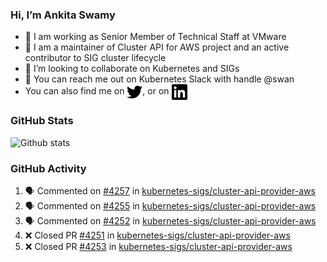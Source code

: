 ### Hi, I’m Ankita Swamy

- 💼 I am working as Senior Member of Technical Staff at VMware
- 👀 I am a maintainer of Cluster API for AWS project and an active contributor to SIG cluster lifecycle
- 💞️ I’m looking to collaborate on Kubernetes and SIGs
- 💬 You can reach me out on Kubernetes Slack with handle @swan
- You can also find me on <a href="https://twitter.com/SwamyAnkita" target="blank"><img align="center" src="https://raw.githubusercontent.com/Ankitasw/Ankitasw/master/svg/twitter.svg" alt="Ankitasw" height="25" width="25" color="#1DA1f2" /></a>, or on <a href="https://www.linkedin.com/in/Ankitaswamy/" target="blank"><img align="center" src="https://raw.githubusercontent.com/Ankitasw/Ankitasw/master/svg/linkedin.svg" alt="Ankitasw" height="25" width="25" /></a>

### GitHub Stats
![Github stats](https://github-readme-stats.vercel.app/api?username=Ankitasw&count_private=true&show_icons=true&theme=tokyonight)

### GitHub Activity 
<!--START_SECTION:activity-->
1. 🗣 Commented on [#4257](https://github.com/kubernetes-sigs/cluster-api-provider-aws/issues/4257) in [kubernetes-sigs/cluster-api-provider-aws](https://github.com/kubernetes-sigs/cluster-api-provider-aws)
2. 🗣 Commented on [#4255](https://github.com/kubernetes-sigs/cluster-api-provider-aws/issues/4255) in [kubernetes-sigs/cluster-api-provider-aws](https://github.com/kubernetes-sigs/cluster-api-provider-aws)
3. 🗣 Commented on [#4252](https://github.com/kubernetes-sigs/cluster-api-provider-aws/issues/4252) in [kubernetes-sigs/cluster-api-provider-aws](https://github.com/kubernetes-sigs/cluster-api-provider-aws)
4. ❌ Closed PR [#4251](https://github.com/kubernetes-sigs/cluster-api-provider-aws/pull/4251) in [kubernetes-sigs/cluster-api-provider-aws](https://github.com/kubernetes-sigs/cluster-api-provider-aws)
5. ❌ Closed PR [#4253](https://github.com/kubernetes-sigs/cluster-api-provider-aws/pull/4253) in [kubernetes-sigs/cluster-api-provider-aws](https://github.com/kubernetes-sigs/cluster-api-provider-aws)
<!--END_SECTION:activity-->
